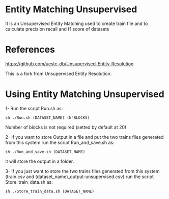 # Entity Matching Unsupervised
It is an Unsupervised Entity Matching used to create train file
and to calculate precision recall and f1 score of datasets

# References

https://github.com/uestc-db/Unsupervised-Entity-Resolution

This is a fork from Unsupervised Entity Resolution.

# Using Entity Matching Unsupervised

1- Run the script Run.sh as:
    
    sh ./Run.sh (DATASET_NAME) (N°BLOCKS)

Number of blocks is not required (setted by default at 20)

2- If you want to store Output in a file and put the two trains files generated from this system run the script Run_and_save.sh as:
    
    sh ./Run_and_save.sh (DATASET_NAME)

it will store the output in a folder.

3- If you just want to store the two trains files generated from this system (train.csv and (dataset_name)_output-unsupervised.csv) run the script Store_train_data.sh as:

    sh ./Store_train_data.sh (DATASET_NAME)